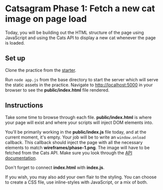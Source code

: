 # Catsagram Phase 1: Fetch a new cat image on page load

Today, you will be building out the HTML structure of the page using
JavaScript and using the Cats API to display a new cat whenever the page is
loaded.

## Set up

Clone the practice from the [starter].

Run `node app.js` from the base directory to start the server which will serve
the static assets in the practice. Navigate to [http://localhost:5000] in your
browser to see the __public/index.html__ file rendered.

## Instructions

Take some time to browse through each file. __public/index.html__ is where your
page will exist and where your scripts will inject DOM elements into.

You'll be primarily working in the __public/index.js__ file today, and at the
current moment, it's empty. Your job will be to write an `window.onload`
callback. This callback should inject the page with all the necessary elements
to match __wireframes/phase-1.png__. The image will have to be fetched from the
Cats API. Make sure you look through the [API documentation].

Don't forget to connect __index.html__ with __index.js__.

If you wish, you may also add your own flair to the styling. You can choose to
create a CSS file, use inline-styles with JavaScript, or a mix of both.

[starter]: https://github.com/appacademy/practice-for-week-09-catsagram-long-practice-day-1
[API documentation]: https://developers.thecatapi.com/view-account/ylX4blBYT9FaoVd6OhvR?report=bOoHBz-8t
[http://localhost:5000]: http://localhost:5000